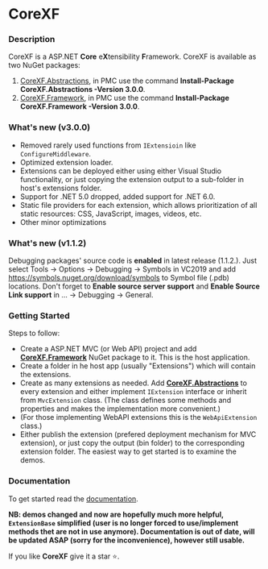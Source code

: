 # CoreXF

### Description
CoreXF is a ASP.NET **Core** e**X**tensibility **F**ramework. 
CoreXF is available as two NuGet packages: 
1. [CoreXF.Abstractions](https://www.nuget.org/packages/CoreXF.Abstractions/), in PMC use the command **Install-Package CoreXF.Abstractions -Version 3.0.0**.
2. [CoreXF.Framework](https://www.nuget.org/packages/CoreXF.Framework/), in PMC use the command **Install-Package CoreXF.Framework -Version 3.0.0**.

### What's new (v3.0.0)
- Removed rarely used functions from <code>IExtensioin</code> like <code>ConfigureMiddleware</code>.
- Optimized extension loader.
- Extensions can be deployed either using either Visual Studio functionality, or just copying the extension output to a sub-folder in host's extensions folder.
- Support for .NET 5.0 dropped, added support for .NET 6.0. 
- Static file providers for each extension, which allows prioritization of all static resources: CSS, JavaScript, images, videos, etc.
- Other minor optimizations

### What's new (v1.1.2)

Debugging packages' source code is **enabled** in latest release (1.1.2.). Just select Tools -> Options -> Debugging -> Symbols in VC2019 and add https://symbols.nuget.org/download/symbols to Symbol file (.pdb) locations.
Don't forget to **Enable source server support** and **Enable Source Link support** in ... ->  Debugging -> General.

### Getting Started

Steps to follow:

- Create a ASP.NET MVC (or Web API) project and add **[CoreXF.Framework](https://www.nuget.org/packages/CoreXF.Framework/)** NuGet package to it. This is the host application.
- Create a folder in he host app (usually "Extensions") which will contain the extensions.
- Create as many extensions as needed. Add **[CoreXF.Abstractions](https://www.nuget.org/packages/CoreXF.Abstractions/)** to every extension and either implement <code>IExtension</code> interface or inherit from <code>MvcExtension</code> class. (The class defines some methods and properties and makes the implementation more convenient.)
- (For those implementing WebAPI extensions this is the <code>WebApiExtension</code> class.)
- Either publish the extension (prefered deployment mechanism for MVC extension), or just copy the output (bin folder) to the corresponding extension folder.
The easiest way to get started is to examine the demos. 


### Documentation
To get started read the [documentation](https://code-solidi.github.io/CoreXF/).

**NB: demos changed and now are hopefully much more helpful, <code>ExtensionBase</code> simplified (user is no longer forced to use/implement methods thet are not in use anymore).
Documentation is out of date, will be updated ASAP (sorry for the inconvenience), however still usable.**

If you like **CoreXF** give it a star <g-emoji class="g-emoji" alias="star" fallback-src="https://github.githubassets.com/images/icons/emoji/unicode/2b50.png">⭐</g-emoji>.


